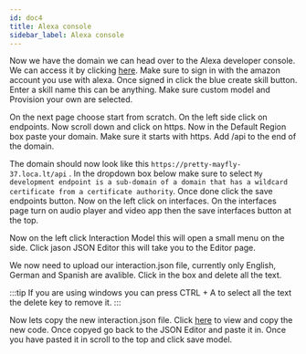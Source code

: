 ```yaml
---
id: doc4
title: Alexa console
sidebar_label: Alexa console
---
```


Now we have the domain we can head over to the Alexa developer console. We can access it by clicking [here](https://developer.amazon.com/alexa/console/ask).
Make sure to sign in with the amazon account you use with alexa. Once signed in click the blue create skill button. Enter a skill name this can be anything. Make sure custom model and Provision your own are selected.

On the next page choose start from scratch.  On the left side click on endpoints. Now scroll down and click on https. Now in the Default Region box paste your domain. Make sure it starts with https. Add /api to the end of the domain. 

The domain should now look like this ``` https://pretty-mayfly-37.loca.lt/api ``` . In the dropdown box below make sure to select  ``` My development endpoint is a sub-domain of a domain that has a wildcard certificate from a certificate authority ```.
Once done click the save endpoints button. Now on the left click on interfaces. On the interfaces page turn on audio player and video app then the save interfaces button at the top.

Now on the left click Interaction Model this will open a small menu on the side. Click jason JSON Editor this will take you to the Editor page. 

We now need to upload our interaction.json file, currently only English, German and Spanish are avalible. Click in the box and delete all the text.

:::tip 
If you are using windows you can press CTRL + A to select all the text the delete key to remove it.
:::

Now lets copy the new interaction.json file. Click [here](https://download.andrewstech.me/projects/alpha-video/) to view and copy the new code. Once copyed go back to the JSON Editor and paste it in. Once you have pasted it in scroll to the top and click save model.
